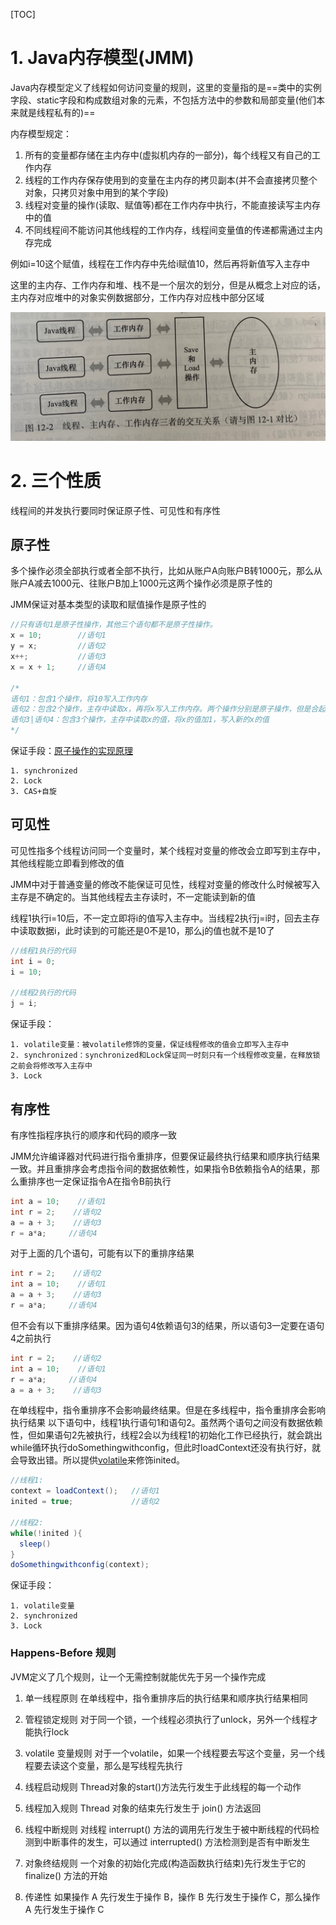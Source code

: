 [TOC]

# 1. Java内存模型(JMM)
Java内存模型定义了线程如何访问变量的规则，这里的变量指的是==类中的实例字段、static字段和构成数组对象的元素，不包括方法中的参数和局部变量(他们本来就是线程私有的)==

内存模型规定：
1. 所有的变量都存储在主内存中(虚拟机内存的一部分)，每个线程又有自己的工作内存
2. 线程的工作内存保存使用到的变量在主内存的拷贝副本(并不会直接拷贝整个对象，只拷贝对象中用到的某个字段)
3. 线程对变量的操作(读取、赋值等)都在工作内存中执行，不能直接读写主内存中的值
3. 不同线程间不能访问其他线程的工作内存，线程间变量值的传递都需通过主内存完成

例如i=10这个赋值，线程在工作内存中先给i赋值10，然后再将新值写入主存中

这里的主内存、工作内存和堆、栈不是一个层次的划分，但是从概念上对应的话，主内存对应堆中的对象实例数据部分，工作内存对应栈中部分区域

![主内存和工作内存](./pic/Java内存模型_主内存和工作内存.jpeg)

# 2. 三个性质
线程间的并发执行要同时保证原子性、可见性和有序性

## 原子性
多个操作必须全部执行或者全部不执行，比如从账户A向账户B转1000元，那么从账户A减去1000元、往账户B加上1000元这两个操作必须是原子性的

JMM保证对基本类型的读取和赋值操作是原子性的
```java
//只有语句1是原子性操作，其他三个语句都不是原子性操作。
x = 10;        //语句1
y = x;         //语句2
x++;           //语句3
x = x + 1;     //语句4

/*
语句1：包含1个操作，将10写入工作内存
语句2：包含2个操作，主存中读取x，再将x写入工作内存。两个操作分别是原子操作，但是合起来就不是原子操作了
语句3|语句4：包含3个操作，主存中读取x的值，将x的值加1，写入新的x的值
*/
```

保证手段：[原子操作的实现原理](./原子操作的实现原理.md)
```
1. synchronized
2. Lock
3. CAS+自旋
```


## 可见性
可见性指多个线程访问同一个变量时，某个线程对变量的修改会立即写到主存中，其他线程能立即看到修改的值

JMM中对于普通变量的修改不能保证可见性，线程对变量的修改什么时候被写入主存是不确定的。当其他线程去主存读时，不一定能读到新的值

线程1执行i=10后，不一定立即将i的值写入主存中。当线程2执行j=i时，回去主存中读取数据i，此时读到的可能还是0不是10，那么j的值也就不是10了
```java
//线程1执行的代码
int i = 0;
i = 10;
 
//线程2执行的代码
j = i;
```


保证手段：
```
1. volatile变量：被volatile修饰的变量，保证线程修改的值会立即写入主存中
2. synchronized：synchronized和Lock保证同一时刻只有一个线程修改变量，在释放锁之前会将修改写入主存中
3. Lock
```


## 有序性
有序性指程序执行的顺序和代码的顺序一致

JMM允许编译器对代码进行指令重排序，但要保证最终执行结果和顺序执行结果一致。并且重排序会考虑指令间的数据依赖性，如果指令B依赖指令A的结果，那么重排序也一定保证指令A在指令B前执行


```java
int a = 10;    //语句1
int r = 2;    //语句2
a = a + 3;    //语句3
r = a*a;     //语句4
```
对于上面的几个语句，可能有以下的重排序结果
```java
int r = 2;    //语句2
int a = 10;    //语句1
a = a + 3;    //语句3
r = a*a;     //语句4
```

但不会有以下重排序结果。因为语句4依赖语句3的结果，所以语句3一定要在语句4之前执行
```java
int r = 2;    //语句2
int a = 10;    //语句1
r = a*a;     //语句4
a = a + 3;    //语句3
```


在单线程中，指令重排序不会影响最终结果。但是在多线程中，指令重排序会影响执行结果
以下语句中，线程1执行语句1和语句2。虽然两个语句之间没有数据依赖性，但如果语句2先被执行，线程2会以为线程1的初始化工作已经执行，就会跳出while循环执行doSomethingwithconfig，但此时loadContext还没有执行好，就会导致出错。所以提供[volatile](./volatile.md)来修饰inited。
```java
//线程1:
context = loadContext();   //语句1
inited = true;             //语句2
 
//线程2:
while(!inited ){
  sleep()
}
doSomethingwithconfig(context);
```

保证手段：
```
1. volatile变量 
2. synchronized
3. Lock
```

### Happens-Before 规则
JVM定义了几个规则，让一个无需控制就能优先于另一个操作完成

1. 单一线程原则
在单线程中，指令重排序后的执行结果和顺序执行结果相同

2. 管程锁定规则
对于同一个锁，一个线程必须执行了unlock，另外一个线程才能执行lock

3. volatile 变量规则
对于一个volatile，如果一个线程要去写这个变量，另一个线程要去读这个变量，那么是写线程先执行

4. 线程启动规则
Thread对象的start()方法先行发生于此线程的每一个动作

5. 线程加入规则
Thread 对象的结束先行发生于 join() 方法返回

6. 线程中断规则
对线程 interrupt() 方法的调用先行发生于被中断线程的代码检测到中断事件的发生，可以通过 interrupted() 方法检测到是否有中断发生

7. 对象终结规则
一个对象的初始化完成(构造函数执行结束)先行发生于它的 finalize() 方法的开始

8. 传递性
如果操作 A 先行发生于操作 B，操作 B 先行发生于操作 C，那么操作 A 先行发生于操作 C
